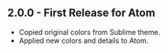 ## 2.0.0 - First Release for Atom
* Copied original colors from Sublime theme.
* Applied new colors and details to Atom.
